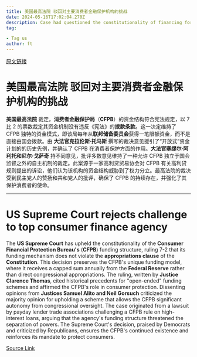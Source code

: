 ```yaml
---
title: 美国最高法院 驳回对主要消费者金融保护机构的挑战
date: 2024-05-16T17:02:04.270Z
description: Case had questioned the constitutionality of financing for the Consumer Financial Protection Bureau
tag: 

- Tag us
author: ft
---
```


[原文链接](https://ft.com/content/c6b09f2f-d0b3-4689-8ec4-aeb09afbb720)

# **美国最高法院** 驳回对主要**消费者金融保护机构**的挑战

**美国最高法院** 裁定，**消费者金融保护局**（**CFPB**）的资金结构符合宪法规定，以 7 比 2 的票数裁定其资金机制没有违反《宪法》的**拨款条款**。这一决定维持了 CFPB 独特的资金模式，即该局每年从**联邦储备委员会**获得一笔限额资金，而不是直接由国会拨款。由 **大法官克拉伦斯·托马斯** 撰写的裁决意见援引了“开放式”资金计划的的历史先例，并确认了 CFPB 在消费者保护方面的作用。**大法官塞缪尔·阿利托和尼尔·戈萨奇** 持不同意见，批评多数意见维持了一种允许 CFPB 独立于国会监督之外的自主机制的裁定。此案源于一家高利贷贸易协会对 CFPB 有关高利贷规则提出的诉讼，他们认为该机构的资金结构威胁到了权力分立。最高法院的裁决受到民主党人的赞扬和共和党人的批评，确保了 CFPB 的持续存在，并强化了其保护消费者的使命。

---

# US Supreme Court rejects challenge to top consumer finance agency

The **US Supreme Court** has upheld the constitutionality of the **Consumer Financial Protection Bureau's** (**CFPB**) funding structure, ruling 7-2 that its funding mechanism does not violate the **appropriations clause** of the **Constitution**. This decision preserves the CFPB's unique funding model, where it receives a capped sum annually from the **Federal Reserve** rather than direct congressional appropriations. The ruling, written by **Justice Clarence Thomas**, cited historical precedents for "open-ended" funding schemes and affirmed the CFPB's role in consumer protection. Dissenting opinions from **Justices Samuel Alito and Neil Gorsuch** criticized the majority opinion for upholding a scheme that allows the CFPB significant autonomy from congressional oversight. The case originated from a lawsuit by payday lender trade associations challenging a CFPB rule on high-interest loans, arguing that the agency's funding structure threatened the separation of powers. The Supreme Court's decision, praised by Democrats and criticized by Republicans, ensures the CFPB's continued existence and reinforces its mandate to protect consumers.

[Source Link](https://ft.com/content/c6b09f2f-d0b3-4689-8ec4-aeb09afbb720)

